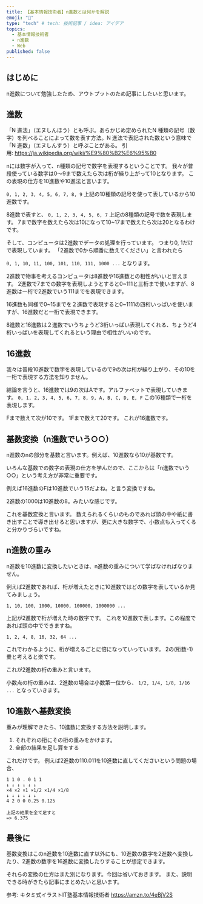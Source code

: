 ```yaml
---
title: 【基本情報技術者】n進数とは何かを解説
emoji: "🔢"
type: "tech" # tech: 技術記事 / idea: アイデア
topics: 
  - 基本情報技術者
  - n進数
  - Web
published: false
---
```


## はじめに

n進数について勉強したため、アウトプットのため記事にしたいと思います。

## 進数

「N 進法」（エヌしんほう）とも呼ぶ。あらかじめ定められたN 種類の記号（数字）を列べることによって数を表す方法。N 進法で表記された数という意味で「N 進数」（エヌしんすう）と呼ぶことがある。
引用: https://ja.wikipedia.org/wiki/%E9%80%B2%E6%95%B0

nには数字が入って、n種類の記号で数字を表現するということです。
我々が普段使っている数字は0〜9まで数えたら次は桁が繰り上がって10となります。
この表現の仕方を10進数や10進法と言います。

`0, 1, 2, 3, 4, 5, 6, 7, 8, 9`
上記の10種類の記号を使って表しているから10進数です。

8進数で表すと、
`0, 1, 2, 3, 4, 5, 6, 7`
上記の8種類の記号で数を表現します。
7まで数字を数えたら次は10になって10~17まで数えたら次は20となるわけです。

そして、コンピュータは2進数でデータの処理を行っています。
つまり0, 1だけで表現しています。
「2進数で0から順番に数えてください」と言われたら

`0, 1, 10, 11, 100, 101, 110, 111, 1000 ...`
となります。

2進数で物事を考えるコンピュータは8進数や16進数との相性がいいと言えます。
2進数で7までの数字を表現しようとすると0~111と三桁まで使いますが、8進数は一桁で2進数でいう111までを表現できます。

16進数も同様で0~15までを２進数で表現すると0~1111の四桁いっぱいを使いますが、16進数だと一桁で表現できます。

8進数と16進数は２進数でいうちょうど3桁いっぱい表現してくれる、ちょうど4桁いっぱいを表現してくれるという理由で相性がいいのです。

## 16進数

我々は普段10進数で数字を表現しているので9の次は桁が繰り上がり、その10を一桁で表現する方法を知りません。

結論を言うと、16進数では9の次はAです。アルファベットで表現していきます。
`0, 1, 2, 3, 4, 5, 6, 7, 8, 9, A, B, C, D, E, F`
この16種類で一桁を表現します。

Fまで数えて次が10です。
1Fまで数えて20です。
これが16進数です。

## 基数変換（n進数でいう○○）

n進数のnの部分を基数と言います。例えば、10進数なら10が基数です。

いろんな基数での数字の表現の仕方を学んだので、ここからは「n進数でいう○○」という考え方が非常に重要です。

例えば16進数のFは10進数でいう15だよね。と言う変換ですね。

2進数の1000は10進数の8。みたいな感じです。

これを基数変換と言います。
数えられるくらいのものであれば頭の中や紙に書き出すことで導き出せると思いますが、更に大きな数字で、小数点も入ってくると分かりづらいですね。

## n進数の重み

n進数を10進数に変換したいときは、n進数の重みについて学ばなければなりません。

例えば2進数であれば、桁が増えたときに10進数ではどの数字を表しているか見てみましょう。

`1, 10, 100, 1000, 10000, 100000, 1000000 ...`

上記が2進数で桁が増えた時の数字です。
これを10進数で表します。この程度であれば頭の中でできますね。

`1, 2, 4, 8, 16, 32, 64 ...`

これでわかるように、桁が増えるごとに倍になっていっています。
2の(桁数-1)乗と考えると楽です。

これが2進数の桁の重みと言います。

小数点の桁の重みは、2進数の場合は小数第一位から、
`1/2, 1/4, 1/8, 1/16 ...`
となっていきます。

## 10進数へ基数変換
重みが理解できたら、10進数に変換する方法を説明します。

1. それぞれの桁にその桁の重みをかけます。
2. 全部の結果を足し算をする

これだけです。
例えば2進数の110.011を10進数に直してくださいという問題の場合、

```
1 1 0 . 0 1 1
↓ ↓ ↓ ↓ ↓ ↓
×4 ×2 ×1 ×1/2 ×1/4 ×1/8
↓ ↓ ↓ ↓ ↓ ↓
4 2 0 0 0.25 0.125

上記の結果を全て足すと
=> 6.375
```

## 最後に

基数変換はこのn進数を10進数に直す以外にも、10進数の数字を2進数へ変換したり、2進数の数字を16進数に変換したりすることが想定できます。

それらの変換の仕方はまた別になります。今回は省いておきます。
また、説明できる時がきたら記事にまとめたいと思います。

参考: キタミ式イラストIT塾基本情報技術者
https://amzn.to/4eBjV2S
